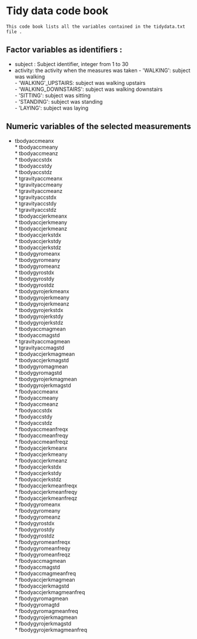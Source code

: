 # Tidy data code book
    This code book lists all the variables contained in the tidydata.txt file .
## Factor variables as identifiers :
- subject : Subject identifier, integer from 1 to 30
- activity: the activity when the measures was taken
           - 'WALKING': subject was walking<br/>
           - 'WALKING'_UPSTAIRS: subject was walking upstairs<br/>
           - 'WALKING_DOWNSTAIRS': subject was walking downstairs<br/>
           - 'SITTING': subject was sitting<br/>
           - 'STANDING': subject was standing<br/>
           - 'LAYING': subject was laying<br/>
 ## Numeric variables of the selected measurements 

* tbodyaccmeanx<br/>* tbodyaccmeany<br/>*  tbodyaccmeanz<br/>*  tbodyaccstdx<br/>*  tbodyaccstdy<br/>*  tbodyaccstdz<br/>*  tgravityaccmeanx<br/>*  tgravityaccmeany<br/>*  tgravityaccmeanz<br/>*  tgravityaccstdx<br/>*  tgravityaccstdy<br/>*  tgravityaccstdz<br/>*  tbodyaccjerkmeanx<br/>*  tbodyaccjerkmeany<br/>*  tbodyaccjerkmeanz<br/>*  tbodyaccjerkstdx<br/>*  tbodyaccjerkstdy<br/>*  tbodyaccjerkstdz<br/>*  tbodygyromeanx<br/>*  tbodygyromeany<br/>*  tbodygyromeanz<br/>*  tbodygyrostdx<br/>*  tbodygyrostdy<br/>*  tbodygyrostdz<br/>*  tbodygyrojerkmeanx<br/>*  tbodygyrojerkmeany<br/>*  tbodygyrojerkmeanz<br/>*  tbodygyrojerkstdx<br/>*  tbodygyrojerkstdy<br/>*  tbodygyrojerkstdz<br/>*  tbodyaccmagmean<br/>*  tbodyaccmagstd<br/>*  tgravityaccmagmean<br/>*  tgravityaccmagstd<br/>*  tbodyaccjerkmagmean<br/>*  tbodyaccjerkmagstd<br/>*  tbodygyromagmean<br/>*  tbodygyromagstd<br/>*  tbodygyrojerkmagmean<br/>*  tbodygyrojerkmagstd<br/>*  fbodyaccmeanx<br/>*  fbodyaccmeany<br/>*  fbodyaccmeanz<br/>*  fbodyaccstdx<br/>*  fbodyaccstdy<br/>*  fbodyaccstdz<br/>*  fbodyaccmeanfreqx<br/>*  fbodyaccmeanfreqy<br/>*  fbodyaccmeanfreqz<br/>*  fbodyaccjerkmeanx<br/>*  fbodyaccjerkmeany<br/>*  fbodyaccjerkmeanz<br/>*  fbodyaccjerkstdx<br/>*  fbodyaccjerkstdy<br/>*  fbodyaccjerkstdz<br/>*  fbodyaccjerkmeanfreqx<br/>*  fbodyaccjerkmeanfreqy<br/>*  fbodyaccjerkmeanfreqz<br/>*  fbodygyromeanx<br/>*  fbodygyromeany<br/>*  fbodygyromeanz<br/>*  fbodygyrostdx<br/>*  fbodygyrostdy<br/>*  fbodygyrostdz<br/>*  fbodygyromeanfreqx<br/>*  fbodygyromeanfreqy<br/>*  fbodygyromeanfreqz<br/>*  fbodyaccmagmean<br/>*  fbodyaccmagstd<br/>*  fbodyaccmagmeanfreq<br/>*  fbodyaccjerkmagmean<br/>*  fbodyaccjerkmagstd<br/>*  fbodyaccjerkmagmeanfreq<br/>*  fbodygyromagmean<br/>*  fbodygyromagtd<br/>*  fbodygyromagmeanfreq<br/>*  fbodygyrojerkmagmean<br/>*  fbodygyrojerkmagstd<br/>*  fbodygyrojerkmagmeanfreq<br/>
